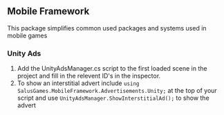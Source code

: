 Mobile Framework
---
This package simplifies common used packages and systems used in mobile games


### Unity Ads
1. Add the UnityAdsManager.cs script to the first loaded scene in the project and fill in the relevent ID's in the inspector.
2. To show an interstitial advert include `using SalusGames.MobileFramework.Advertisements.Unity;` at the top of your script and use `UnityAdsManager.ShowInterstitialAd();` to show the advert
